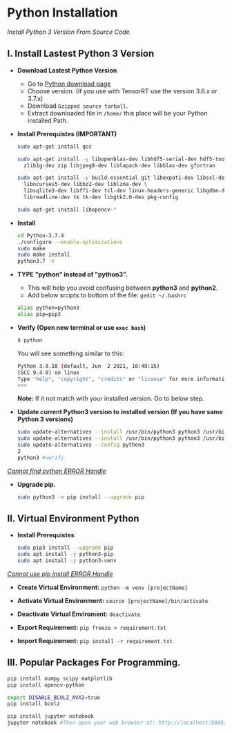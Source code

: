 # Python Installation

*Install Python 3 Version From Source Code.*

## I. Install Lastest Python 3 Version

- **Download Lastest Python Version**

	- Go to [Python download page](https://www.python.org/downloads/source/)
	- Choose version. (If you use with TensorRT use the version 3.6.x or 3.7.x)
	- Download `Gzipped source tarball`.
	- Extract downloaded file in `/home/` this place will be your Python installed Path.

- **Install Prerequistes (IMPORTANT)**
	```sh
	sudo apt-get install gcc

	sudo apt-get install -y libopenblas-dev libhdf5-serial-dev hdf5-tools libhdf5-dev \
	  zlib1g-dev zip libjpeg8-dev liblapack-dev libblas-dev gfortran

	sudo apt-get install -y build-essential git libexpat1-dev libssl-dev zlib1g-dev \
	  libncurses5-dev libbz2-dev liblzma-dev \
	  libsqlite3-dev libffi-dev tcl-dev linux-headers-generic libgdbm-dev \
	  libreadline-dev tk tk-dev libgtk2.0-dev pkg-config

	sudo apt-get install libopencv-*

	```

- **Install**
	```sh
	cd Python-3.7.4
	./configure --enable-optimizations
	sudo make
	sudo make install
	python3.7 -V
	```

- **TYPE "python" instead of "python3".**

	- This will help you avoid confusing between **python3** and **python2**.
	- Add below srcipts to bottom of the file: `gedit ~/.bashrc`
	```sh
	alias python=python3
	alias pip=pip3
	```
- **Verify (Open new terminal or use `exec bash`)**
	```sh
	$ python
	```
	You will see something similar to this:
	```sh
	Python 3.8.10 (default, Jun  2 2021, 10:49:15) 
	[GCC 9.4.0] on linux
	Type "help", "copyright", "credits" or "license" for more information.
	>>> 
	```
	**Note:** If it not match with your installed version. Go to below step.

- **Update current Python3 version to installed version (If you have same Python 3 versions)**
	```sh
	sudo update-alternatives --install /usr/bin/python3 python3 /usr/bin/python3.6 1
	sudo update-alternatives --install /usr/bin/python3 python3 /usr/bin/python3.7 2
	sudo update-alternatives --config python3
	2
	python3 #verify
	```
	
*[Cannot find python ERROR Handle](https://askubuntu.com/questions/1070610/having-troubles-updating-to-python-3-6-on-ubuntu-16-04)*

- **Upgrade pip.**
	```sh
	sudo python3 -m pip install --upgrade pip
	```

## II. Virtual Environment Python

- **Install Prerequistes**
	```sh
	sudo pip3 install --upgrade pip 
	sudo apt install -y python3-pip
	sudo apt install -y python3-venv
	```

*[Cannot use pip install ERROR Handle](https://stackoverflow.com/questions/44967202/pip-is-showing-error-lsb-release-a-returned-non-zero-exit-status-1)*

- **Create Virtual Environment:** `python -m venv [projectName]`

- **Activate Virtual Environment:** `source [projectName]/bin/activate`

- **Deactivate Virtual Enviroment:** `deactivate`

- **Export Requirement:** `pip freeze > requirement.txt`

- **Import Requirement:** `pip install -r requirement.txt`

## III. Popular Packages For Programming.
```sh 
pip install numpy scipy matplotlib
pip install opencv-python

export DISABLE_BCOLZ_AVX2=true
pip install bcolz

pip install jupyter notebook
jupyter notebook #Then open your web browser at: http://localhost:8888/
```


